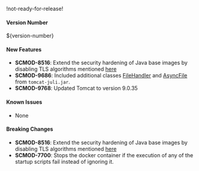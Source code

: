 !not-ready-for-release!

#### Version Number
${version-number}

#### New Features
- **SCMOD-8516**: Extend the security hardening of Java base images by disabling TLS algorithms mentioned [here](https://github.com/CAFapi/opensuse-java8-images/blob/develop/src/main/docker/disableWeakTlsAlgorithms.patch)  
- **SCMOD-9686**: Included additional classes [FileHandler](https://tomcat.apache.org/tomcat-9.0-doc/api/org/apache/juli/FileHandler.html) and [AsyncFile](https://tomcat.apache.org/tomcat-9.0-doc/api/org/apache/juli/AsyncFileHandler.html) from `tomcat-juli.jar`.
- **SCMOD-9768**: Updated Tomcat to version 9.0.35

#### Known Issues
- None

#### Breaking Changes
- **SCMOD-8516**: Extend the security hardening of Java base images by disabling TLS algorithms mentioned [here](https://github.com/CAFapi/opensuse-java8-images/blob/develop/src/main/docker/disableWeakTlsAlgorithms.patch)
- **SCMOD-7700**:  Stops the docker container if the execution of any of the startup scripts fail instead of ignoring it.
